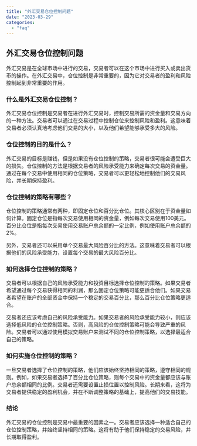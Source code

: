 ```yaml
---
title: "外汇交易仓位控制问题"
date: "2023-03-29"
categories: 
  - "faq"
---
```


## 外汇交易仓位控制问题

外汇交易是在全球市场中进行的交易，交易者可以在这个市场中进行买入或卖出货币的操作。在外汇交易中，仓位控制是非常重要的，因为它对交易者的盈利和风险控制起到非常重要的作用。

### 什么是外汇交易仓位控制？

外汇交易仓位控制是交易者在进行外汇交易时，控制交易所需的资金量和交易方向的一种方法。交易者可以通过在交易过程中控制仓位来控制风险和盈利。这意味着交易者必须认真地考虑他们交易的大小，以及他们希望能够承受多大的风险。

### 仓位控制的目的是什么？

外汇交易的目标是赚钱，但是如果没有仓位控制的策略，交易者很可能会遭受巨大的损失。仓位控制的方法是根据交易者的风险承受能力来确定每次交易的资金量。通过在每个交易中使用相同的仓位策略，交易者可以更轻松地控制他们的交易风险，并长期保持盈利。

### 仓位控制的策略有哪些？

仓位控制的策略通常有两种，即固定仓位和百分比仓位。其核心区别在于资金量如何计算。固定仓位是指每次交易使用相同的资金量，例如每次交易使用100美元。百分比仓位是指每次交易使用交易账户总余额的一定比例，例如使用账户总余额的2%。

另外，交易者还可以采用单个交易最大风险百分比的方法。这意味着交易者可以根据他们的风险承受能力，设置每个交易的最大风险百分比。

### 如何选择仓位控制的策略？

交易者可以根据自己的风险承受能力和投资目标选择仓位控制的策略。如果交易者希望通过每个交易获得相同的利润，那么固定仓位策略可能更适合他们。如果交易者希望在账户的全部资金中保持一个稳定的交易百分比，那么百分比仓位策略更适合。

交易者还应该考虑自己的风险承受能力。如果交易者的风险承受能力较小，则应该选择低风险的仓位控制策略。否则，高风险的仓位控制策略可能会导致严重的风险。交易者可以通过使用模拟交易账户来测试不同的仓位控制策略，以选择最适合自己的策略。

### 如何实施仓位控制的策略？

一旦交易者选择了仓位控制的策略，他们应该始终坚持相同的策略，遵守相同的规则。例如，如果交易者选择了百分比仓位策略，则每个交易中的资金量都应该与账户总余额相同的比例。交易者还需要设置止损位置以控制风险。长期来看，这将为交易者提供稳定的盈利机会，并在不断调整策略的基础上，提高他们的交易技能。

### 结论

外汇交易的仓位控制是交易中最重要的因素之一。交易者应该选择一种适合自己的仓位控制策略，并始终坚持相同的策略。这将有助于他们保持稳定的交易风险，并长期取得盈利。
